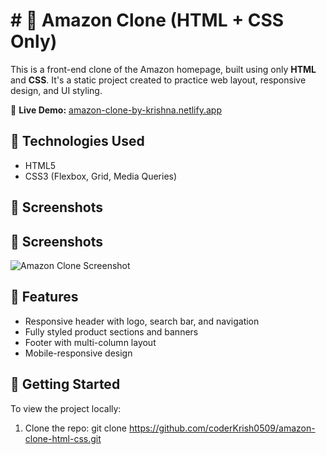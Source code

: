 # # 🛒 Amazon Clone (HTML + CSS Only)

This is a front-end clone of the Amazon homepage, built using only **HTML** and **CSS**. It's a static project created to practice web layout, responsive design, and UI styling.

🔗 **Live Demo:** [amazon-clone-by-krishna.netlify.app](https://amazon-clone-by-krishna.netlify.app/)

## 🔧 Technologies Used

- HTML5
- CSS3 (Flexbox, Grid, Media Queries)

## 📸 Screenshots

## 📸 Screenshots

![Amazon Clone Screenshot](https://user-images.githubusercontent.com/your-image-link.png)


## 📂 Features

- Responsive header with logo, search bar, and navigation
- Fully styled product sections and banners
- Footer with multi-column layout
- Mobile-responsive design

## 🚀 Getting Started

To view the project locally:

1. Clone the repo:
   git clone https://github.com/coderKrish0509/amazon-clone-html-css.git


